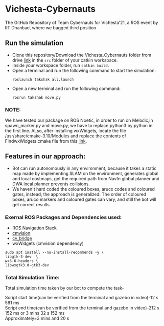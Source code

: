 # Vichesta-Cybernauts

The GitHub Repository of Team Cybernauts for Vichesta'21, a ROS event by IIT Dhanbad, where we bagged third position

## Run the simulation

- Clone this repository/Download the Vichesta_Cybernauts folder from drive [link](https://drive.google.com/drive/folders/1MSrlq-jMzMaWwUXjhpCX-cOlR_HxB57m?usp=sharing)  in the `src` folder of your catkin workspace.
- Inside your workspace folder, run `catkin build`.
- Open a terminal and run the following command to start the simulation:
  ```
  roslaunch takshak all.launch
  ```
- Open a new terminal and run the following command:
  ```
  rosrun takshak move.py
  ```
  
### NOTE:
We have tested our package on ROS Noetic, in order to run on Melodic,in spawn_marker.py and move.py, we have to replace python3 by python in the first line. ALso, after installing wxWidgets, locate the file /usr/share/cmake-3.10/Modules and replace the contents of FindwxWidgets.cmake file from this [link](https://gist.github.com/nickoe/d3c224a2587eff8ea959bc383a993520/).

  
## Features in our approach:
- Bot can run autonomously in any environment, because it takes a static map made by implementing SLAM on the environment, generates global and local costmaps, get the required path from Navfn global planner and DWA local planner prevents collisions.
- We haven't hard coded the coloured boxes, aruco codes and coloured gates, instead, the approach is generalized. The order of coloured boxes, aruco markers and coloured gates can vary, and still the bot will get correct results.


### Exernal ROS Packages and Dependencies used:
- [ROS Navigation Stack](https://github.com/ros-planning/navigation.git)
- [cmvision](https://github.com/teshanshanuka/cmvision.git)
- [cv_bridge](https://github.com/ros-perception/vision_opencv.git)
- wxWidgets (cmvision dependency)
```
sudo apt install --no-install-recommends -y \
libgtk-3-dev  \
wx3.0-headers \
libwxgtk3.0-gtk3-dev
```
### Total Simulation Time:
Total simulation time taken by our bot to compete the task-

Script start time(can be verified from the terminal and gazebo in video)-12 s 581 ms   
Script end time(can be verified from the terminal and gazebo in video)-212 s 152 ms or 3 mins 32 s 152 ms   
Approximately=3 mins and 20 s
